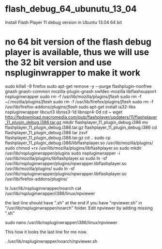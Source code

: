 flash_debug_64_ubunutu_13_04
============================

Install Flash Player 11 debug version in Ubuntu 13.04 64 bit


# no 64 bit version of the flash debug player is available, thus we will use the 32 bit version and use nspluginwrapper to make it work
 
sudo killall -9 firefox
sudo apt-get remove -y --purge flashplugin-nonfree gnash gnash-common mozilla-plugin-gnash swfdec-mozilla libflashsupport nspluginwrapper
sudo rm -f /usr/lib/mozilla/plugins/*flash*
sudo rm -f ~/.mozilla/plugins/*flash*
sudo rm -f /usr/lib/firefox/plugins/*flash*
sudo rm -f /usr/lib/firefox-addons/plugins/*flash*
sudo apt-get install ia32-libs nspluginwrapper libcurl3 libnss3-1d libnspr4-0d
cd ~
wget http://fpdownload.macromedia.com/pub/flashplayer/updaters/11/flashplayer_11_plugin_debug.i386.tar.gz
mkdir flashplayer_11_plugin_debug.i386
mv flashplayer_11_plugin_debug.i386.tar.gz flashplayer_11_plugin_debug.i386
cd flashplayer_11_plugin_debug.i386
tar zxvf flashplayer_11_plugin_debug.i386.tar.gz
cd ..
sudo cp flashplayer_11_plugin_debug.i386/libflashplayer.so /usr/lib/mozilla/plugins/
sudo chmod +rx /usr/lib/mozilla/plugins/libflashplayer.so
sudo mkdir /usr/lib/nspluginwrapper/plugins
sudo nspluginwrapper -i /usr/lib/mozilla/plugins/libflashplayer.so
sudo ln -sf /usr/lib/nspluginwrapper/plugins/npwrapper.libflashplayer.so /usr/lib/mozilla/plugins/
sudo ln -sf /usr/lib/nspluginwrapper/plugins/npwrapper.libflashplayer.so /usr/lib/firefox-addons/plugins/

 
 

ls /usr/lib/nspluginwrapper/noarch
cat /usr/lib/nspluginwrapper/i386/linux/npviewer

the last line should have ".sh" at the end if you have "npviewer.sh" in "/usr/lib/nspluginwrapper/noarch" folder.
Edit npviewer by adding missing ".sh"

sudo nano /usr/lib/nspluginwrapper/i386/linux/npviewer

This how it looks the last line for me now.

. /usr/lib/nspluginwrapper/noarch/npviewer.sh
